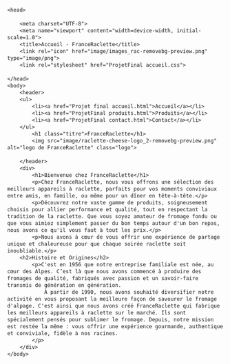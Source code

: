 <!DOCTYPE html>
<html lang="en">
    
    <head>

        <meta charset="UTF-8">
        <meta name="viewport" content="width=device-width, initial-scale=1.0">
        <title>Accueil - FranceRaclette</title>
        <link rel="icon" href="image/images_rac-removebg-preview.png" type="image/png">
        <link rel="stylesheet" href="ProjetFinal accueil.css">

    </head>
    <body>
        <header>
        <ul>
            <li><a href="Projet final accueil.html">Accueil</a></li>
            <li><a href="ProjetFinal produits.html">Produits</a></li>
            <li><a href="ProjetFinal contact.html">Contact</a></li>
        </ul>  
            <h1 class="titre">FranceRaclette</h1>
            <img src="image/raclette-cheese-logo_2-removebg-preview.png" alt="logo de FranceRaclette" class="logo">
            
        </header>
        <div>
            <h1>Bienvenue chez FranceRaclette</h1>
            <p>Chez FranceRaclette, nous vous offrons une sélection des meilleurs appareils à raclette, parfaits pour vos moments conviviaux entre amis, en famille, ou même pour un dîner en tête-à-tête.</p>
            <p>Découvrez notre vaste gamme de produits, soigneusement choisis pour allier performance et qualité, tout en respectant la tradition de la raclette. Que vous soyez amateur de fromage fondu ou que vous aimiez simplement passer du bon temps autour d'un bon repas, nous avons ce qu'il vous faut à tout les prix.</p>
            <p>Nous avons à cœur de vous offrir une expérience de partage unique et chaleureuse pour que chaque soirée raclette soit inoubliable.</p>
        <h2>Histoire et Origines</h2>
            <p>C'est en 1956 que notre entreprise familiale est née, au cœur des Alpes. C’est là que nous avons commencé à produire des fromages de qualité, fabriqués avec passion et un savoir-faire transmis de génération en génération.
                À partir de 1990, nous avons souhaité diversifier notre activité en vous proposant la meilleure façon de savourer le fromage d'alpage. C'est ainsi que nous avons créé FranceRaclette qui fabrique les meilleurs appareils à raclette sur le marché. Ils sont spécialement pensés pour sublimer le fromage. Depuis, notre mission est restée la même : vous offrir une expérience gourmande, authentique et conviviale, fidèle à nos racines.
            </p>
        </div>
    </body>

</html>
